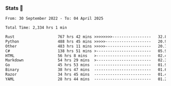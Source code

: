 ### Stats 👋
<!--START_SECTION:waka-->

```txt
From: 30 September 2022 - To: 04 April 2025

Total Time: 2,334 hrs 1 min

Rust                   767 hrs 42 mins >>>>>>>>-----------------   32.89 %
Python                 488 hrs 45 mins >>>>>--------------------   20.94 %
Other                  483 hrs 11 mins >>>>>--------------------   20.70 %
C#                     138 hrs 51 mins >------------------------   05.95 %
HTML                   56 hrs 8 mins   >------------------------   02.41 %
Markdown               54 hrs 29 mins  >------------------------   02.33 %
Go                     45 hrs 53 mins  -------------------------   01.97 %
Binary                 38 hrs 47 mins  -------------------------   01.66 %
Razor                  34 hrs 45 mins  -------------------------   01.49 %
YAML                   28 hrs 44 mins  -------------------------   01.23 %
```

<!--END_SECTION:waka-->

<!--
**buhaytza2005/buhaytza2005** is a ✨ _special_ ✨ repository because its `README.md` (this file) appears on your GitHub profile.

Here are some ideas to get you started:

- 🔭 I’m currently working on ...
- 🌱 I’m currently learning ...
- 👯 I’m looking to collaborate on ...
- 🤔 I’m looking for help with ...
- 💬 Ask me about ...
- 📫 How to reach me: ...
- 😄 Pronouns: ...
- ⚡ Fun fact: ...
-->


